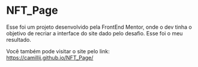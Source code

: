 # NFT_Page
Esse foi um projeto desenvolvido pela FrontEnd Mentor, onde o dev tinha o objetivo de recriar a interface do site dado pelo desafio. Esse foi o meu resultado. 

Você também pode visitar o site pelo link: https://camillij.github.io/NFT_Page/
